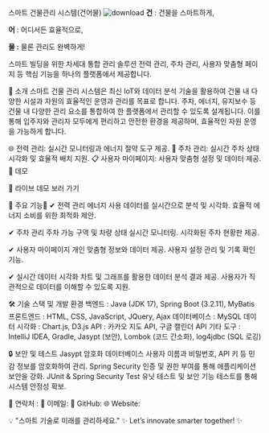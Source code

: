  스마트 건물관리 시스템(건어물)
 ![download](https://github.com/user-attachments/assets/d89375fc-e064-4416-8040-0e9a81d4dd7e)
**건** : 건물을 스마트하게,

**어** : 어디서든 효율적으로,

**물 :** 물론 관리도 완벽하게!

스마트 빌딩을 위한 차세대 통합 관리 솔루션
전력 관리, 주차 관리, 사용자 맞춤형 페이지 등 핵심 기능을 하나의 플랫폼에서 제공합니다.

🌟 소개
스마트 건물 관리 시스템은 최신 IoT와 데이터 분석 기술을 활용하여 건물 내 다양한 시설과 자원의 효율적인 운영과 관리를 목표로 합니다. 
주차, 에너지, 유지보수 등 건물 내 다양한 관리 요소를 통합하여 한 플랫폼에서 관리할 수 있도록 설계됩니다. 
이를 통해 입주자와 관리자 모두에게 편리하고 안전한 환경을 제공하며, 효율적인 자원 운영을 가능하게 합니다.

🌐 전력 관리: 실시간 모니터링과 에너지 절약 도구 제공.
🚗 주차 관리: 실시간 주차 상태 시각화 및 효율적 배치 지원.
📋 사용자 마이페이지: 사용자 맞춤형 설정 및 데이터 제공.
🎥 데모

📌 라이브 데모 보러 가기

🔑 주요 기능🔑
✔ 전력 관리
에너지 사용 데이터를 실시간으로 분석 및 시각화.
효율적 에너지 소비를 위한 최적화 제안.

✔ 주차 관리
주차 가능 구역 및 차량 상태 실시간 모니터링.
시각화된 주차 현황판 제공.

✔ 사용자 마이페이지
개인 맞춤형 정보와 데이터 제공.
사용자 설정 관리 및 기록 확인 기능.

✔ 실시간 데이터 시각화
차트 및 그래프를 활용한 데이터 분석 결과 제공.
사용자가 직관적으로 데이터를 이해할 수 있도록 지원.

🛠️ 기술 스택 및 개발 환경
백엔드 :	Java (JDK 17), Spring Boot (3.2.11), MyBatis
프론트엔드 :	HTML, CSS, JavaScript, JQuery, Ajax
데이터베이스 :	MySQL
데이터 시각화 :	Chart.js, D3.js
API :	카카오 지도 API, 구글 캘린더 API
기타 도구 :	IntelliJ IDEA, Gradle, Jasypt (보안), Lombok (코드 간소화), log4jdbc (SQL 로깅)

🔒 보안 및 테스트
Jasypt 암호화
데이터베이스 사용자 이름과 비밀번호, API 키 등 민감 정보를 암호화하여 관리.
Spring Security
인증 및 권한 부여를 통해 애플리케이션 보안을 강화.
JUnit & Spring Security Test
유닛 테스트 및 보안 기능 테스트를 통해 시스템 안정성 확보.

📩 연락처 :
📧 이메일: 
🔗 GitHub: 
🌐 Website:

💡 "스마트 기술로 미래를 관리하세요."
✨ Let’s innovate smarter together! ✨

